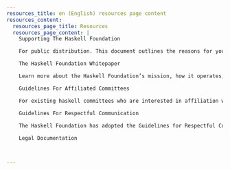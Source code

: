```yaml
---
resources_title: en (English) resources page content
resources_content:
  resources_page_title: Resources
  resources_page_content: |
    Supporting The Haskell Foundation

    For public distribution. This document outlines the reasons for your organization to get involved with sponsorship for the Haskell Foundation.

    The Haskell Foundation Whitepaper

    Learn more about the Haskell Foundation’s mission, how it operates, and how you can get involved.

    Guidelines For Affiliated Committees 

    For existing haskell committees who are interested in affiliation with the Haskell Foundation, this document outlines the requirements for participation.

    Guidelines For Respectful Communication

    The Haskell Foundation has adopted the Guidelines for Respectful Communication to guide how we interact with one another and with the broader haskell community. This document contains the full text of the Guidelines.
    
    Legal Documentation



---    
```

